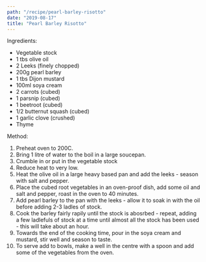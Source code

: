 ```yaml
---
path: "/recipe/pearl-barley-risotto"
date: "2019-08-17"
title: "Pearl Barley Risotto"
---
```

Ingredients:  
- Vegetable stock
- 1 tbs olive oil
- 2 Leeks (finely chopped)
- 200g pearl barley
- 1 tbs Dijon mustard
- 100ml soya cream
- 2 carrots (cubed)
- 1 parsnip (cubed)
- 1 beetroot (cubed)
- 1/2 butternut squash (cubed)
- 1 garlic clove (crushed)
- Thyme

Method:  
1. Preheat oven to 200C.
2. Bring 1 litre of water to the boil in a large soucepan.
3. Crumble in or put in the vegetable stock
4. Reduce heat to very low.
5. Heat the olive oil in a large heavy based pan and add the leeks - season with salt and pepper.
6. Place the cubed root vegetables in an oven-proof dish, add some oil and salt and pepper, roast in the oven to 40 minutes.
7. Add pearl barley to the pan with the leeks - allow it to soak in with the oil before adding 2-3 ladles of stock.
8. Cook the barley fairly rapily until the stock is abosrbed - repeat, adding a few ladlefuls of stock at a time until almost all the stock has been used - this will take about an hour.
9. Towards the end of the cooking time, pour in the soya cream and mustard, stir well and season to taste.
10. To serve add to bowls, make a well in the centre with a spoon and add some of the vegetables from the oven.
